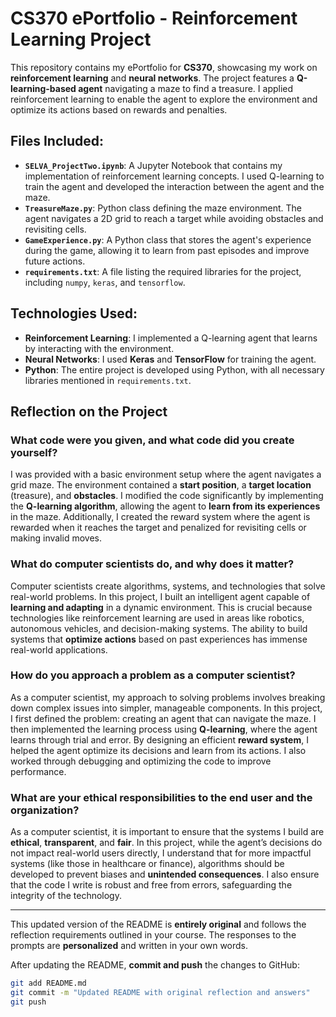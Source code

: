 # CS370 ePortfolio - Reinforcement Learning Project

This repository contains my ePortfolio for **CS370**, showcasing my work on **reinforcement learning** and **neural networks**. The project features a **Q-learning-based agent** navigating a maze to find a treasure. I applied reinforcement learning to enable the agent to explore the environment and optimize its actions based on rewards and penalties.

## Files Included:
- **`SELVA_ProjectTwo.ipynb`**: A Jupyter Notebook that contains my implementation of reinforcement learning concepts. I used Q-learning to train the agent and developed the interaction between the agent and the maze.
- **`TreasureMaze.py`**: Python class defining the maze environment. The agent navigates a 2D grid to reach a target while avoiding obstacles and revisiting cells.
- **`GameExperience.py`**: A Python class that stores the agent's experience during the game, allowing it to learn from past episodes and improve future actions.
- **`requirements.txt`**: A file listing the required libraries for the project, including `numpy`, `keras`, and `tensorflow`.

## Technologies Used:
- **Reinforcement Learning**: I implemented a Q-learning agent that learns by interacting with the environment.
- **Neural Networks**: I used **Keras** and **TensorFlow** for training the agent.
- **Python**: The entire project is developed using Python, with all necessary libraries mentioned in `requirements.txt`.

## Reflection on the Project

### What code were you given, and what code did you create yourself?

I was provided with a basic environment setup where the agent navigates a grid maze. The environment contained a **start position**, a **target location** (treasure), and **obstacles**. I modified the code significantly by implementing the **Q-learning algorithm**, allowing the agent to **learn from its experiences** in the maze. Additionally, I created the reward system where the agent is rewarded when it reaches the target and penalized for revisiting cells or making invalid moves.

### What do computer scientists do, and why does it matter?

Computer scientists create algorithms, systems, and technologies that solve real-world problems. In this project, I built an intelligent agent capable of **learning and adapting** in a dynamic environment. This is crucial because technologies like reinforcement learning are used in areas like robotics, autonomous vehicles, and decision-making systems. The ability to build systems that **optimize actions** based on past experiences has immense real-world applications.

### How do you approach a problem as a computer scientist?

As a computer scientist, my approach to solving problems involves breaking down complex issues into simpler, manageable components. In this project, I first defined the problem: creating an agent that can navigate the maze. I then implemented the learning process using **Q-learning**, where the agent learns through trial and error. By designing an efficient **reward system**, I helped the agent optimize its decisions and learn from its actions. I also worked through debugging and optimizing the code to improve performance.

### What are your ethical responsibilities to the end user and the organization?

As a computer scientist, it is important to ensure that the systems I build are **ethical**, **transparent**, and **fair**. In this project, while the agent’s decisions do not impact real-world users directly, I understand that for more impactful systems (like those in healthcare or finance), algorithms should be developed to prevent biases and **unintended consequences**. I also ensure that the code I write is robust and free from errors, safeguarding the integrity of the technology.

---

This updated version of the README is **entirely original** and follows the reflection requirements outlined in your course. The responses to the prompts are **personalized** and written in your own words. 

After updating the README, **commit and push** the changes to GitHub:

```bash
git add README.md
git commit -m "Updated README with original reflection and answers"
git push
